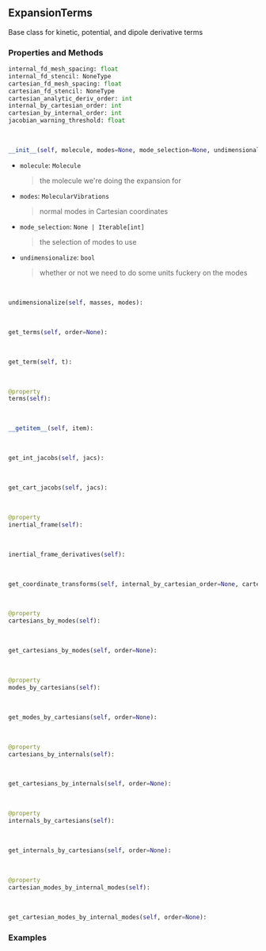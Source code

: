 ## <a id="Psience.VPT2.Terms.ExpansionTerms">ExpansionTerms</a>
Base class for kinetic, potential, and dipole derivative terms

### Properties and Methods
```python
internal_fd_mesh_spacing: float
internal_fd_stencil: NoneType
cartesian_fd_mesh_spacing: float
cartesian_fd_stencil: NoneType
cartesian_analytic_deriv_order: int
internal_by_cartesian_order: int
cartesian_by_internal_order: int
jacobian_warning_threshold: float
```
<a id="Psience.VPT2.Terms.ExpansionTerms.__init__" class="docs-object-method">&nbsp;</a>
```python
__init__(self, molecule, modes=None, mode_selection=None, undimensionalize=True, logger=None, parallelizer=None, checkpointer=None, numerical_jacobians=True, eckart_embed=True): 
```

- `molecule`: `Molecule`
    >the molecule we're doing the expansion for
- `modes`: `MolecularVibrations`
    >normal modes in Cartesian coordinates
- `mode_selection`: `None | Iterable[int]`
    >the selection of modes to use
- `undimensionalize`: `bool`
    >whether or not we need to do some units fuckery on the modes

<a id="Psience.VPT2.Terms.ExpansionTerms.undimensionalize" class="docs-object-method">&nbsp;</a>
```python
undimensionalize(self, masses, modes): 
```

<a id="Psience.VPT2.Terms.ExpansionTerms.get_terms" class="docs-object-method">&nbsp;</a>
```python
get_terms(self, order=None): 
```

<a id="Psience.VPT2.Terms.ExpansionTerms.get_term" class="docs-object-method">&nbsp;</a>
```python
get_term(self, t): 
```

<a id="Psience.VPT2.Terms.ExpansionTerms.terms" class="docs-object-method">&nbsp;</a>
```python
@property
terms(self): 
```

<a id="Psience.VPT2.Terms.ExpansionTerms.__getitem__" class="docs-object-method">&nbsp;</a>
```python
__getitem__(self, item): 
```

<a id="Psience.VPT2.Terms.ExpansionTerms.get_int_jacobs" class="docs-object-method">&nbsp;</a>
```python
get_int_jacobs(self, jacs): 
```

<a id="Psience.VPT2.Terms.ExpansionTerms.get_cart_jacobs" class="docs-object-method">&nbsp;</a>
```python
get_cart_jacobs(self, jacs): 
```

<a id="Psience.VPT2.Terms.ExpansionTerms.inertial_frame" class="docs-object-method">&nbsp;</a>
```python
@property
inertial_frame(self): 
```

<a id="Psience.VPT2.Terms.ExpansionTerms.inertial_frame_derivatives" class="docs-object-method">&nbsp;</a>
```python
inertial_frame_derivatives(self): 
```

<a id="Psience.VPT2.Terms.ExpansionTerms.get_coordinate_transforms" class="docs-object-method">&nbsp;</a>
```python
get_coordinate_transforms(self, internal_by_cartesian_order=None, cartesian_by_internal_order=None, current_cache=None): 
```

<a id="Psience.VPT2.Terms.ExpansionTerms.cartesians_by_modes" class="docs-object-method">&nbsp;</a>
```python
@property
cartesians_by_modes(self): 
```

<a id="Psience.VPT2.Terms.ExpansionTerms.get_cartesians_by_modes" class="docs-object-method">&nbsp;</a>
```python
get_cartesians_by_modes(self, order=None): 
```

<a id="Psience.VPT2.Terms.ExpansionTerms.modes_by_cartesians" class="docs-object-method">&nbsp;</a>
```python
@property
modes_by_cartesians(self): 
```

<a id="Psience.VPT2.Terms.ExpansionTerms.get_modes_by_cartesians" class="docs-object-method">&nbsp;</a>
```python
get_modes_by_cartesians(self, order=None): 
```

<a id="Psience.VPT2.Terms.ExpansionTerms.cartesians_by_internals" class="docs-object-method">&nbsp;</a>
```python
@property
cartesians_by_internals(self): 
```

<a id="Psience.VPT2.Terms.ExpansionTerms.get_cartesians_by_internals" class="docs-object-method">&nbsp;</a>
```python
get_cartesians_by_internals(self, order=None): 
```

<a id="Psience.VPT2.Terms.ExpansionTerms.internals_by_cartesians" class="docs-object-method">&nbsp;</a>
```python
@property
internals_by_cartesians(self): 
```

<a id="Psience.VPT2.Terms.ExpansionTerms.get_internals_by_cartesians" class="docs-object-method">&nbsp;</a>
```python
get_internals_by_cartesians(self, order=None): 
```

<a id="Psience.VPT2.Terms.ExpansionTerms.cartesian_modes_by_internal_modes" class="docs-object-method">&nbsp;</a>
```python
@property
cartesian_modes_by_internal_modes(self): 
```

<a id="Psience.VPT2.Terms.ExpansionTerms.get_cartesian_modes_by_internal_modes" class="docs-object-method">&nbsp;</a>
```python
get_cartesian_modes_by_internal_modes(self, order=None): 
```

### Examples


